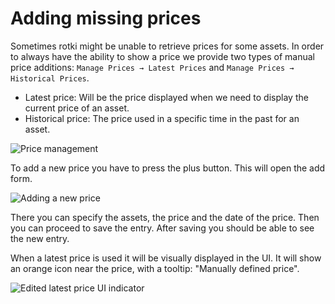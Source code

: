 # Adding missing prices

Sometimes rotki might be unable to retrieve prices for some assets. In order to always have the ability to show a price we provide two types of manual price additions: `Manage Prices → Latest Prices` and `Manage Prices → Historical Prices`.

- Latest price: Will be the price displayed when we need to display the current price of an asset.
- Historical price: The price used in a specific time in the past for an asset.

![Price management](/images/price_management.png)

To add a new price you have to press the plus button. This will open the add form.

![Adding a new price](/images/price_management_add.png)

There you can specify the assets, the price and the date of the price. Then you can proceed to save the entry.
After saving you should be able to see the new entry.

When a latest price is used it will be visually displayed in the UI. It will show an orange icon near the price, with a tooltip: "Manually defined price".

![Edited latest price UI indicator](/images/latest_price.png)
